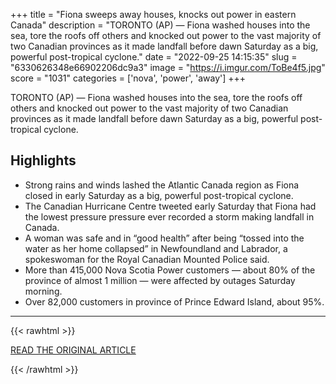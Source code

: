 +++
title = "Fiona sweeps away houses, knocks out power in eastern Canada"
description = "TORONTO (AP) — Fiona washed houses into the sea, tore the roofs off others and knocked out power to the vast majority of two Canadian provinces as it made landfall before dawn Saturday as a big, powerful post-tropical cyclone."
date = "2022-09-25 14:15:35"
slug = "6330626348e66902206dc9a3"
image = "https://i.imgur.com/ToBe4f5.jpg"
score = "1031"
categories = ['nova', 'power', 'away']
+++

TORONTO (AP) — Fiona washed houses into the sea, tore the roofs off others and knocked out power to the vast majority of two Canadian provinces as it made landfall before dawn Saturday as a big, powerful post-tropical cyclone.

## Highlights

- Strong rains and winds lashed the Atlantic Canada region as Fiona closed in early Saturday as a big, powerful post-tropical cyclone.
- The Canadian Hurricane Centre tweeted early Saturday that Fiona had the lowest pressure pressure ever recorded a storm making landfall in Canada.
- A woman was safe and in “good health” after being “tossed into the water as her home collapsed” in Newfoundland and Labrador, a spokeswoman for the Royal Canadian Mounted Police said.
- More than 415,000 Nova Scotia Power customers — about 80% of the province of almost 1 million — were affected by outages Saturday morning.
- Over 82,000 customers in province of Prince Edward Island, about 95%.

---

{{< rawhtml >}}
  <p class="article-category">
    <a target="_blank" href="https://apnews.com/article/f0f5833f97f7f413c83a09ab546a372b">READ THE ORIGINAL ARTICLE</a>
  </p>
{{< /rawhtml >}}
